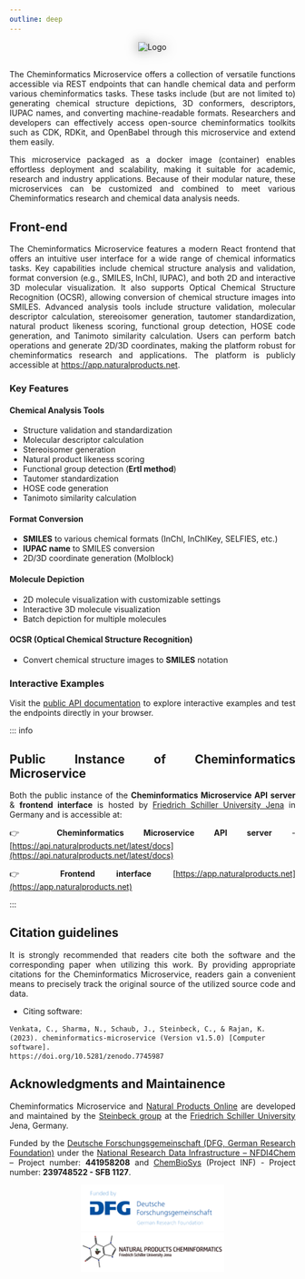```yaml
---
outline: deep
---
```


<p align="center">
  <img align="center" src="/logo_big.png" alt="Logo" style="filter: drop-shadow(0px 0px 10px rgba(0, 0, 0, 0.5));" width="400">
</p>

<br/>

<div style="text-align: justify;">
The Cheminformatics Microservice offers a collection of versatile functions accessible via REST endpoints that can handle chemical data and perform various cheminformatics tasks. These tasks include (but are not limited to) generating chemical structure depictions, 3D conformers, descriptors, IUPAC names, and converting machine-readable formats. Researchers and developers can effectively access open-source cheminformatics toolkits such as CDK, RDKit, and OpenBabel through this microservice and extend them easily.

This microservice packaged as a docker image (container) enables effortless deployment and scalability, making it suitable for academic, research and industry applications. Because of their modular nature, these microservices can be customized and combined to meet various Cheminformatics research and chemical data analysis needs.
</div>


## Front-end 

<div style="text-align: justify;">

The Cheminformatics Microservice features a modern React frontend that offers an intuitive user interface for a wide range of chemical informatics tasks. Key capabilities include chemical structure analysis and validation, format conversion (e.g., SMILES, InChI, IUPAC), and both 2D and interactive 3D molecular visualization. It also supports Optical Chemical Structure Recognition (OCSR), allowing conversion of chemical structure images into SMILES. Advanced analysis tools include structure validation, molecular descriptor calculation, stereoisomer generation, tautomer standardization, natural product likeness scoring, functional group detection, HOSE code generation, and Tanimoto similarity calculation. Users can perform batch operations and generate 2D/3D coordinates, making the platform robust for cheminformatics research and applications. The platform is publicly accessible at https://app.naturalproducts.net.

### Key Features

#### Chemical Analysis Tools
- Structure validation and standardization  
- Molecular descriptor calculation  
- Stereoisomer generation  
- Natural product likeness scoring  
- Functional group detection (**Ertl method**)  
- Tautomer standardization  
- HOSE code generation  
- Tanimoto similarity calculation  

#### Format Conversion
- **SMILES** to various chemical formats (InChI, InChIKey, SELFIES, etc.)  
- **IUPAC name** to SMILES conversion  
- 2D/3D coordinate generation (Molblock)  

#### Molecule Depiction
- 2D molecule visualization with customizable settings  
- Interactive 3D molecule visualization  
- Batch depiction for multiple molecules  

#### OCSR (Optical Chemical Structure Recognition)
- Convert chemical structure images to **SMILES** notation


### Interactive Examples
Visit the [public API documentation](https://api.naturalproducts.net/latest/docs) to explore interactive examples and test the endpoints directly in your browser.


<div style="text-align: justify;">

::: info

## Public Instance of Cheminformatics Microservice
Both the  public instance of the **Cheminformatics Microservice API server** & **frontend interface** is hosted by [Friedrich Schiller University Jena](https://www.uni-jena.de) in Germany and is accessible at:

👉 **Cheminformatics Microservice API server** - [https://api.naturalproducts.net/latest/docs](https://api.naturalproducts.net/latest/docs)

👉 **Frontend interface** [https://app.naturalproducts.net](https://app.naturalproducts.net)


:::

</div>

</div>

## Citation guidelines
<div style="text-align: justify;">

It is strongly recommended that readers cite both the software and the corresponding paper when utilizing this work. By providing appropriate citations for the Cheminformatics Microservice, readers gain a convenient means to precisely track the original source of the utilized source code and data.
</div>


- Citing software:

```
Venkata, C., Sharma, N., Schaub, J., Steinbeck, C., & Rajan, K. (2023). cheminformatics-microservice (Version v1.5.0) [Computer software].
https://doi.org/10.5281/zenodo.7745987
```

## Acknowledgments and Maintainence

<div style="text-align: justify;">

Cheminformatics Microservice and [Natural Products Online](https://naturalproducts.net) are developed and maintained by the [Steinbeck group](https://cheminf.uni-jena.de) at the [Friedrich Schiller University](https://www.uni-jena.de/en/) Jena, Germany.

Funded by the [Deutsche Forschungsgemeinschaft (DFG, German Research Foundation)](https://www.dfg.de/) under the [National Research Data Infrastructure – NFDI4Chem](https://nfdi4chem.de/) – Project number: **441958208** and  [ChemBioSys](https://www.chembiosys.de/en/) (Project INF) - Project number: **239748522 - SFB 1127**.
</div>

<p align="center">
<a href="https://www.dfg.de/" target="_blank"><img src="./public/dfg_logo_schriftzug_blau_foerderung_en.gif" width="50%" alt="DFG Logo"></a>
<a href="https://cheminf.uni-jena.de/" target="_blank"><img src="https://github.com/Kohulan/DECIMER-Image-to-SMILES/blob/master/assets/CheminfGit.png?raw=true" width="50%" alt="cheminf Logo"></a></p>
